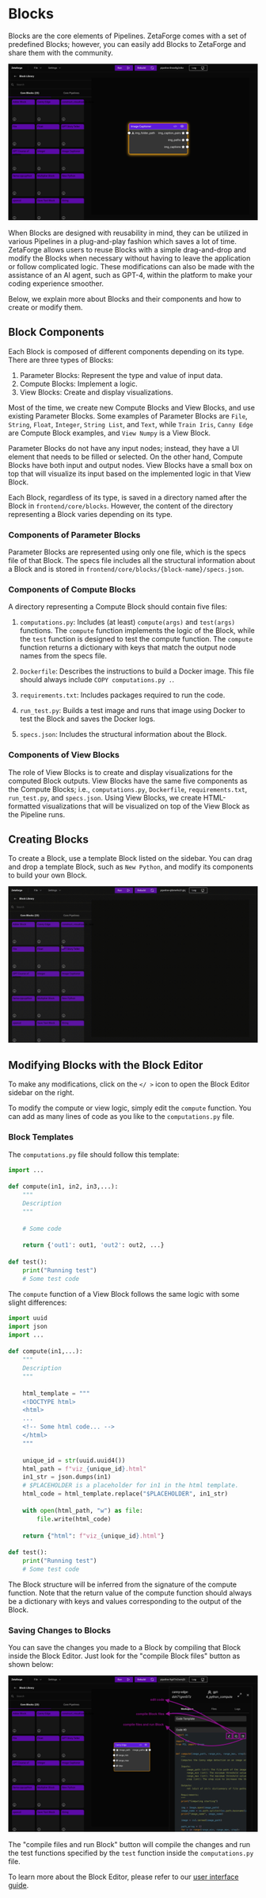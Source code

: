 # Blocks

Blocks are the core elements of Pipelines. ZetaForge comes with a set of predefined Blocks; however, you can easily add Blocks to ZetaForge and share them with the community.

![block-example.png](assets%2Fblock-example.png)

When Blocks are designed with reusability in mind, they can be utilized in various Pipelines in a plug-and-play fashion which saves a lot of time. ZetaForge allows users to reuse Blocks with a simple drag-and-drop and modify the Blocks when necessary without having to leave the application or follow complicated logic. These modifications can also be made with the assistance of an AI agent, such as GPT-4, within the platform to make your coding experience smoother.

Below, we explain more about Blocks and their components and how to create or modify them.

## Block Components

Each Block is composed of different components depending on its type. There are three types of Blocks:

1. Parameter Blocks: Represent the type and value of input data.
2. Compute Blocks: Implement a logic.
3. View Blocks: Create and display visualizations.

Most of the time, we create new Compute Blocks and View Blocks, and use existing Parameter Blocks. Some examples of Parameter Blocks are
`File`, `String`, `Float`, `Integer`, `String List`, and `Text`, while `Train Iris`, `Canny Edge` are Compute Block
examples, and `View Numpy` is a View Block.

Parameter Blocks do not have any input nodes; instead, they have a UI element that needs to be filled or selected. On
the other hand, Compute Blocks have both input and output nodes. View Blocks have a small box on top that will visualize
its input based on the implemented logic in that View Block.

Each Block, regardless of its type, is saved in a directory named after the Block in `frontend/core/blocks`. However, 
the content of the directory representing a Block varies depending on its type.

### Components of Parameter Blocks

Parameter Blocks are represented using only one file, which is the specs file of that Block. The specs file includes all
the structural information about a Block and is stored in `frontend/core/blocks/{block-name}/specs.json`.

### Components of Compute Blocks

A directory representing a Compute Block should contain five files:

1. `computations.py`: Includes (at least) `compute(args)` and `test(args)` functions. The `compute` function implements 
the logic of the Block, while the `test` function is designed to test the compute function. The `compute` function 
returns a dictionary with keys that match the output node names from the specs file.

2. `Dockerfile`: Describes the instructions to build a Docker image. This file should always include `COPY computations.py .`.

3. `requirements.txt`: Includes packages required to run the code.

4. `run_test.py`: Builds a test image and runs that image using Docker to test the Block and saves the Docker logs.

5. `specs.json`: Includes the structural information about the Block.

### Components of View Blocks
The role of View Blocks is to create and display visualizations for the computed Block outputs.
View Blocks have the same five components as the Compute Blocks; i.e., `computations.py`, `Dockerfile`, `requirements.txt`,
`run_test.py`, and `specs.json`. Using View Blocks, we create HTML-formatted visualizations that will be visualized
on top of the View Block as the Pipeline runs. 


## Creating Blocks

To create a Block, use a template Block listed on the sidebar. You can drag and drop a template Block, such as
`New Python`, and modify its components to build your own Block.

![drop-a-block.gif](assets%2Fdrop-a-block.gif)

## Modifying Blocks with the Block Editor

To make any modifications, click on the `</ >` icon to open the Block Editor sidebar on the right.

To modify the compute or view logic, simply edit the `compute` function. You can add as many lines of code as you like to the 
`computations.py` file. 

[//]: # (You can also write a specific prompt to modify the code with the help of an AI agent, such as GPT-4.)
### Block Templates
The `computations.py` file should follow this template:

```python
import ...

def compute(in1, in2, in3,...):
    """
    Description
    """

    # Some code

    return {'out1': out1, 'out2': out2, ...}

def test():
    print("Running test")
    # Some test code
```

The `compute` function of a View Block follows the same logic with some slight differences:

```python
import uuid
import json
import ...

def compute(in1,...):
    """
    Description
    """
    
    html_template = """
    <!DOCTYPE html>
    <html>
    ... 
    <!-- Some html code... -->
    </html>
    """
    
    unique_id = str(uuid.uuid4())
    html_path = f"viz_{unique_id}.html"
    in1_str = json.dumps(in1)
    # $PLACEHOLDER is a placeholder for in1 in the html template.
    html_code = html_template.replace("$PLACEHOLDER", in1_str)

    with open(html_path, "w") as file:
        file.write(html_code)

    return {"html": f"viz_{unique_id}.html"}

def test():
    print("Running test")
    # Some test code
```

The Block structure will be inferred from the signature of the compute function. Note that the return value of the
compute function should always be a dictionary with keys and values corresponding to the output of the Block.

### Saving Changes to Blocks

You can save the changes you made to a Block by compiling that Block inside the Block Editor. Just look for the "compile
Block files" button as shown below:

![compile-run-block-editor.png](assets%2Fcompile-run-block-editor.png)


The "compile files and run Block" button will compile the changes and run the test functions specified by the `test` 
function inside the `computations.py` file.

To learn more about the Block Editor, please refer to our [user interface guide](user-interface.md/#block-editor).  